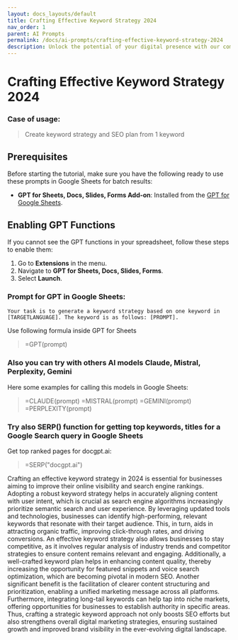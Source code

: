 ```yaml
---
layout: docs_layouts/default
title: Crafting Effective Keyword Strategy 2024
nav_order: 1
parent: AI Prompts
permalink: /docs/ai-prompts/crafting-effective-keyword-strategy-2024
description: Unlock the potential of your digital presence with our comprehensive guide on "Crafting Effective Keyword Strategy 2024." Discover advanced techniques and insights to enhance your search engine rankings, boost organic traffic, and stay ahead in the ever-evolving SEO landscape.
---
```


# Crafting Effective Keyword Strategy 2024

### Case of usage:
> Create keyword strategy and SEO plan from 1 keyword

## Prerequisites

Before starting the tutorial, make sure you have the following ready to use these prompts in Google Sheets for batch results:

- **GPT for Sheets, Docs, Slides, Forms Add-on**: Installed from the [GPT for Google Sheets](https://workspace.google.com/u/0/marketplace/app/gpt_for_sheets_docs_forms_slides/466607203252).

## Enabling GPT Functions

If you cannot see the GPT functions in your spreadsheet, follow these steps to enable them:

1. Go to **Extensions** in the menu.
2. Navigate to **GPT for Sheets, Docs, Slides, Forms**.
3. Select **Launch**.


### Prompt for GPT in Google Sheets:
```shell
Your task is to generate a keyword strategy based on one keyword in [TARGETLANGUAGE]. The keyword is as follows: [PROMPT].
```

Use following formula inside GPT for Sheets
> =GPT(prompt)

### Also you can try with others AI models Claude, Mistral, Perplexity, Gemini
Here some examples for calling this models in Google Sheets:

> =CLAUDE(prompt)
> =MISTRAL(prompt)
> =GEMINI(prompt)
> =PERPLEXITY(prompt)


### Try also SERP() function for getting top keywords, titles for a Google Search query in Google Sheets

Get top ranked pages for docgpt.ai:

> =SERP("docgpt.ai")



Crafting an effective keyword strategy in 2024 is essential for businesses aiming to improve their online visibility and search engine rankings. Adopting a robust keyword strategy helps in accurately aligning content with user intent, which is crucial as search engine algorithms increasingly prioritize semantic search and user experience. By leveraging updated tools and technologies, businesses can identify high-performing, relevant keywords that resonate with their target audience. This, in turn, aids in attracting organic traffic, improving click-through rates, and driving conversions. An effective keyword strategy also allows businesses to stay competitive, as it involves regular analysis of industry trends and competitor strategies to ensure content remains relevant and engaging. Additionally, a well-crafted keyword plan helps in enhancing content quality, thereby increasing the opportunity for featured snippets and voice search optimization, which are becoming pivotal in modern SEO. Another significant benefit is the facilitation of clearer content structuring and prioritization, enabling a unified marketing message across all platforms. Furthermore, integrating long-tail keywords can help tap into niche markets, offering opportunities for businesses to establish authority in specific areas. Thus, crafting a strategic keyword approach not only boosts SEO efforts but also strengthens overall digital marketing strategies, ensuring sustained growth and improved brand visibility in the ever-evolving digital landscape.
